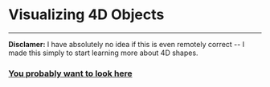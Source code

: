 # Visualizing 4D Objects

---

**Disclamer:** I have absolutely no idea if this is even remotely correct -- I made this simply to start learning more about 4D shapes. 



### [You probably want to look here](https://github.com/zoecarver/hyper-sphere/blob/master/main.ipynb)

